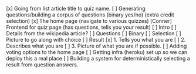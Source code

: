 [x] Going from list article title to quiz name.
[ ] Generating questions/building a corpus of questions (binary yes/no) (extra credit selection)
[x] The home page (navigate to various quizzes)
[Conner] Frontend for quiz page (has questions, tells you your result)
  [ ] Intro
    [ ] Details from the wikipedia article?
  [ ] Questions
    [ ] Binary
    [ ] Selection
    [ ] Picture to go along with choice
  [ ] Result
    [x] 1. Tells you what you are
    [ ] 2. Describes what you are
    [ ] 3. Picture of what you are if possible.
[ ] Adding voting options to the home page
[ ] Getting infra (heroku) set up so we can deploy this a real place
[ ] Building a system for deterministically selecting a result from question answers.


